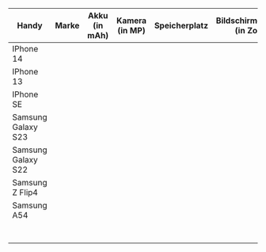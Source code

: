 | Handy | Marke | Akku (in mAh) | Kamera (in MP) | Speicherplatz | Bildschirmgrösse (in Zoll) |
|-------|-------|---------------|----------------|---------------|----------------------------|
|IPhone 14|       |               |                |               |                            |
|IPhone 13|       |               |                |               |                            |
|IPhone SE|       |               |                |               |                            |
|Samsung Galaxy S23|       |               |                |               |                            |
|Samsung Galaxy S22|       |               |                |               |                            |
|Samsung Z Flip4|       |               |                |               |                            |
|Samsung A54|       |               |                |               |                            |
|       |       |               |                |               |                            |
|       |       |               |                |               |                            |
|       |       |               |                |               |                            |
|       |       |               |                |               |                            |
|       |       |               |                |               |                            |
|       |       |               |                |               |                            |
|       |       |               |                |               |                            |
